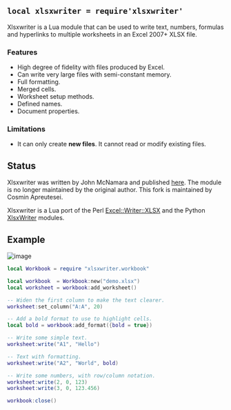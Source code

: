 
## `local xlsxwriter = require'xlsxwriter'`

Xlsxwriter is a Lua module that can be used to write text, numbers, formulas
and hyperlinks to multiple worksheets in an Excel 2007+ XLSX file.

### Features

* High degree of fidelity with files produced by Excel.
* Can write very large files with semi-constant memory.
* Full formatting.
* Merged cells.
* Worksheet setup methods.
* Defined names.
* Document properties.

### Limitations

 * It can only create **new files**. It cannot read or modify existing files.

## Status

Xlsxwriter was written by John McNamara and published
[here](https://github.com/jmcnamara/xlsxwriter.lua). The module is no
longer maintained by the original author. This fork is maintained by
Cosmin Apreutesei.

Xlsxwriter is a Lua port of the Perl
[Excel::Writer::XLSX](http://search.cpan.org/~jmcnamara/Excel-Writer-XLSX/)
and the Python [XlsxWriter](http://xlsxwriter.readthedocs.org) modules.

## Example

![image](/files/luapower/xlsxwriter/_images/demo.png)

```lua
local Workbook = require "xlsxwriter.workbook"

local workbook  = Workbook:new("demo.xlsx")
local worksheet = workbook:add_worksheet()

-- Widen the first column to make the text clearer.
worksheet:set_column("A:A", 20)

-- Add a bold format to use to highlight cells.
local bold = workbook:add_format({bold = true})

-- Write some simple text.
worksheet:write("A1", "Hello")

-- Text with formatting.
worksheet:write("A2", "World", bold)

-- Write some numbers, with row/column notation.
worksheet:write(2, 0, 123)
worksheet:write(3, 0, 123.456)

workbook:close()

```

